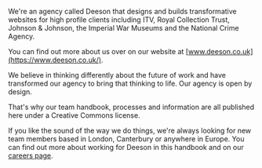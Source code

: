 We're an agency called Deeson that designs and builds transformative websites for high profile clients including ITV, Royal Collection Trust, Johnson & Johnson, the Imperial War Museums and the National Crime Agency.

You can find out more about us over on our website at [www.deeson.co.uk](https://www.deeson.co.uk/).

We believe in thinking differently about the future of work and have transformed our agency to bring that thinking to life. Our agency is open by design. 

That's why our team handbook, processes and information are all published here under a Creative Commons license.

If you like the sound of the way we do things, we're always looking for new team members based in London, Canterbury or anywhere in Europe. You can find out more about working for Deeson in this handbook and on our [careers page](https://www.deeson.co.uk/careers). 
